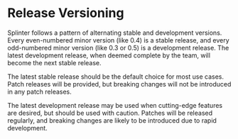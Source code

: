 # Release Versioning

<!--
  Copyright 2018-2021 Cargill Incorporated
  Licensed under Creative Commons Attribution 4.0 International License
  https://creativecommons.org/licenses/by/4.0/
-->

Splinter follows a pattern of alternating stable and development versions. Every
even-numbered minor version (like 0.4) is a stable release, and every
odd-numbered minor version (like 0.3 or 0.5) is a development release. The
latest development release, when deemed complete by the team, will become the
next stable release.

The latest stable release should be the default choice for most use cases. Patch
releases will be provided, but breaking changes will not be introduced in any
patch releases.

The latest development release may be used when cutting-edge features are
desired, but should be used with caution. Patches will be released regularly,
and breaking changes are likely to be introduced due to rapid development.
